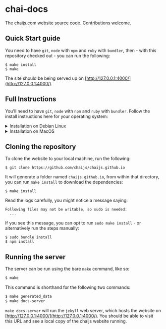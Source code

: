 chai-docs
=========

The chaijs.com website source code. Contributions welcome.

## Quick Start guide

You need to have `git`, `node` with `npm` and `ruby` with `bundler`, then -
with this repository checked out - you can run the following:

```
$ make install
$ make
```

The site should be being served up on [http://127.0.0.1:4000/](http://127.0.0.1:4000/).

## Full Instructions

You'll need to have `git`, `node` with `npm` and `ruby` with `bundler`. Follow
the install instructions here for your operating system:

<details>
<summary>Installation on Debian Linux</summary>

If you're running a debian based distro, run the following command:

```
$ sudo apt-get install -y git nodejs ruby
```

The `nodejs` package on ubuntu is quite old, you _probably_ want a newer
version. [Consult the documentation for adding the official Node.js
PPA](https://github.com/nodesource/distributions/blob/master/README.md)

Now you'll need to install `bundler` for ruby:

```
$ sudo gem install bundler
```
</details>

<details>
<summary>Installation on MacOS</summary>

#### Git

Firstly ensure you have `git` which comes with the XCode Command Line Tools.
You can run the following command:

```sh
$ xcode-select --install
```

You should now have `git`, you can check by running

```sh
$ git --version
git version 2.20.1
```

#### Node

If you have homebrew, you can simply run `brew install node`. Otherwise you'll
need to vist the [node.js site](https://nodejs.org/en/download/) and download
the Node.js installer. Node ships with npm by default, so you should find that
when you run `node -v` and `npm -v` on the command line, you get some output
like this:

```sh
$ node -v
11.1.0
$ npm -v
6.4.1
```

#### Ruby

Ruby comes installed by default on MacOS. However `bundler` does not. To
install bundler, run the following:

```sh
$ sudo gem install bundler
```

Now you should have bundler, you can check by running:

```sh
$ bundler -v
Bundler version 2.0.1
```
</details>

## Cloning the repository

To clone the website to your local machine, run the following:

```
$ git clone https://github.com/chaijs/chaijs.github.io
```

It will generate a folder named `chaijs.github.io`, from within that directory,
you can run `make install` to download the dependencies:

```
$ make install
```

Read the logs carefully, you might notice a message saying:

```
Following files may not be writable, so sudo is needed:
  ...
```

If you see this message, you can opt to run `sudo make install` - or
alternatively run the steps manually:

```
$ sudo bundle install
$ npm install
```

## Running the server

The server can be run using the bare `make` command, like so:

```sh
$ make
```

This command is shorthand for the following two commands:

```sh
$ make generated_data
$ make docs-server
```

`make docs-server` will run the `jekyll` web server, which hosts the website on
[http://127.0.0.1:4000/](http://127.0.0.1:4000/). You should be able to visit this
URL and see a local copy of the chaijs website running.
